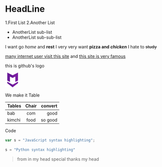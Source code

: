 # HeadLine

1.First List
2.Another List
* AnotherList sub-list
* AnotherList sub-sub-list

I want go  *home* and **rest**
I very very want **pizza and _chicken_**
I hate to ~~study~~

[many internet user visit this site](https://www.naver.com)
and [this site is very famous][1]

[1]: https://www.google.com

this is github's logo

![alt text](https://github.com/adam-p/markdown-here/raw/master/src/common/images/icon48.png "Logo Title Text 1")


We make it Table

|Tables  |Chair  |convert |
|--------|:-----:|-------:|
|bab     |com    |good    |
|kimchi  |food   |so good |


Code

```Javascript
var s = "JavaScript syntax highlighting";
```

```python
s = "Python syntax highlighting"
```

> from in my head
> special thanks my head
